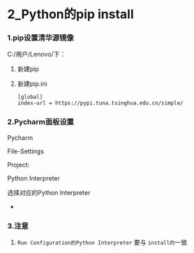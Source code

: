 # 2_Python的pip install



### 1.pip设置清华源镜像

C:/用户/Lenovo/下：

1. 新建pip

2. 新建pip.ini

   ```
   [global]
   index-url = https://pypi.tuna.tsinghua.edu.cn/simple/
   ```

   

### 2.Pycharm面板设置

Pycharm

File-Settings

Project: 

Python Interpreter

选择对应的Python Interpreter

+



### 3.注意

1. `Run Configuration的Python Interpreter` 要与 `install的`一致